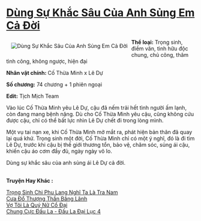 <a href="https://utruyen.com/dung-su-khac-sau-cua-anh-sung-em-ca-doi/17143/" title="Dùng Sự Khắc Sâu Của Anh Sủng Em Cả Đời"><h1>Dùng Sự Khắc Sâu Của Anh Sủng Em Cả Đời</h1></a><div style="display:table"><img align="right" style="float: left; padding: 10px;" src="https://utruyen.com/images/story/200x260/dung-su-khac-sau-cua-anh-sung-em-ca-doi.jpg" alt="Dùng Sự Khắc Sâu Của Anh Sủng Em Cả Đời"><b>Thể loại:</b> Trọng sinh, điềm văn, tình hữu độc chung, chủ công, thâm tình công, không ngược, hiện đại<p></p><b>Nhân vật chính: </b>Cố Thừa Minh x Lê Dự<p></p><b>Số chương:</b> 74 chương + 1 phiên ngoại<p></p><b>Edit:</b> Tịch Mịch Team<p></p>Vào lúc Cố Thừa Minh yêu Lê Dự, cậu đã nếm trải hết tình người ấm lạnh, còn đang mang bệnh nặng. Dù cho Cố Thừa Minh yêu cậu, cũng không cứu được cậu, chỉ có thể bất lực nhìn Lê Dự chết đi trong lòng mình.<p></p>Một vụ tai nạn xe, khi Cố Thừa Minh mở mắt ra, phát hiện bản thân đã quay lại quá khứ. Trọng sinh một đời, Cố Thừa Minh chỉ có một ý nghĩ, đó là đi tìm Lê Dự, trước khi cậu bị thế giới thương tổn, bảo vệ, chăm sóc, sủng ái cậu, khiến cậu áo cơm đầy đủ, ngày ngày vô lo.<p></p>Dùng sự khắc sâu của anh sủng ái Lê Dự cả đời.</div><p><br><b>Truyện Hay Khác :</b></p><a href="https://utruyen.com/trong-sinh-chi-phu-lang-nghi-ta-la-tra-nam/25159/" alt="Trọng Sinh Chi Phu Lang Nghĩ Ta Là Tra Nam">Trọng Sinh Chi Phu Lang Nghĩ Ta Là Tra Nam</a><br/><a href="https://github.com/quanluxury/truyenhot/tree/master/truyenhay/14993/" alt="Cưa Đổ Thượng Thần Băng Lãnh">Cưa Đổ Thượng Thần Băng Lãnh</a><br/><a href="https://github.com/quanluxury/ngontinhhot/tree/master/truyenhay/19053/" alt="Vợ Tôi Là Quý Nữ Cổ Đại">Vợ Tôi Là Quý Nữ Cổ Đại</a><br/><a href="https://github.com/quanluxury/ngontinhhot/tree/master/truyenhay/18485/" alt="Chung Cực Đấu La - Đấu La Đại Lục 4">Chung Cực Đấu La - Đấu La Đại Lục 4</a><br/>